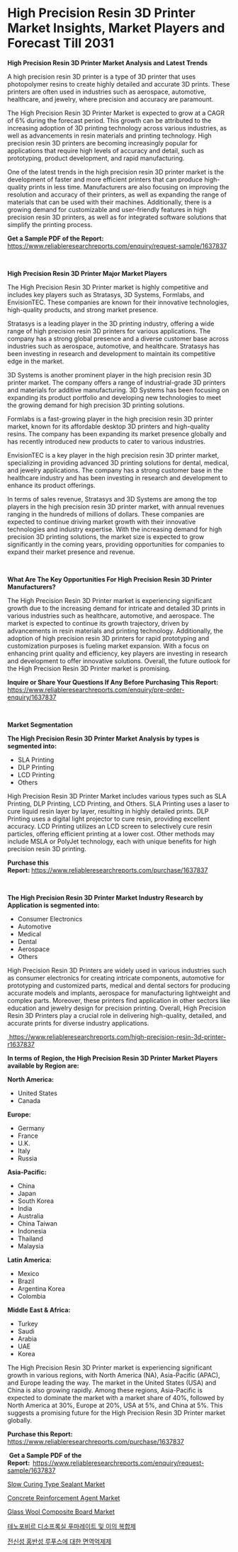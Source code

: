 <p><h1>High Precision Resin 3D Printer Market Insights, Market Players and Forecast Till 2031</h1></p><p><strong>High Precision Resin 3D Printer Market Analysis and Latest Trends</strong></p>
<p><p>A high precision resin 3D printer is a type of 3D printer that uses photopolymer resins to create highly detailed and accurate 3D prints. These printers are often used in industries such as aerospace, automotive, healthcare, and jewelry, where precision and accuracy are paramount.</p><p>The High Precision Resin 3D Printer Market is expected to grow at a CAGR of 6% during the forecast period. This growth can be attributed to the increasing adoption of 3D printing technology across various industries, as well as advancements in resin materials and printing technology. High precision resin 3D printers are becoming increasingly popular for applications that require high levels of accuracy and detail, such as prototyping, product development, and rapid manufacturing.</p><p>One of the latest trends in the high precision resin 3D printer market is the development of faster and more efficient printers that can produce high-quality prints in less time. Manufacturers are also focusing on improving the resolution and accuracy of their printers, as well as expanding the range of materials that can be used with their machines. Additionally, there is a growing demand for customizable and user-friendly features in high precision resin 3D printers, as well as for integrated software solutions that simplify the printing process.</p></p>
<p><strong>Get a Sample PDF of the Report:&nbsp;</strong> <a href="https://www.reliableresearchreports.com/enquiry/request-sample/1637837">https://www.reliableresearchreports.com/enquiry/request-sample/1637837</a></p>
<p>&nbsp;</p>
<p><strong>High Precision Resin 3D Printer Major Market Players</strong></p>
<p><p>The High Precision Resin 3D Printer market is highly competitive and includes key players such as Stratasys, 3D Systems, Formlabs, and EnvisionTEC. These companies are known for their innovative technologies, high-quality products, and strong market presence.</p><p>Stratasys is a leading player in the 3D printing industry, offering a wide range of high precision resin 3D printers for various applications. The company has a strong global presence and a diverse customer base across industries such as aerospace, automotive, and healthcare. Stratasys has been investing in research and development to maintain its competitive edge in the market.</p><p>3D Systems is another prominent player in the high precision resin 3D printer market. The company offers a range of industrial-grade 3D printers and materials for additive manufacturing. 3D Systems has been focusing on expanding its product portfolio and developing new technologies to meet the growing demand for high precision 3D printing solutions.</p><p>Formlabs is a fast-growing player in the high precision resin 3D printer market, known for its affordable desktop 3D printers and high-quality resins. The company has been expanding its market presence globally and has recently introduced new products to cater to various industries.</p><p>EnvisionTEC is a key player in the high precision resin 3D printer market, specializing in providing advanced 3D printing solutions for dental, medical, and jewelry applications. The company has a strong customer base in the healthcare industry and has been investing in research and development to enhance its product offerings.</p><p>In terms of sales revenue, Stratasys and 3D Systems are among the top players in the high precision resin 3D printer market, with annual revenues ranging in the hundreds of millions of dollars. These companies are expected to continue driving market growth with their innovative technologies and industry expertise. With the increasing demand for high precision 3D printing solutions, the market size is expected to grow significantly in the coming years, providing opportunities for companies to expand their market presence and revenue.</p></p>
<p>&nbsp;</p>
<p><strong>What Are The Key Opportunities For High Precision Resin 3D Printer Manufacturers?</strong></p>
<p><p>The High Precision Resin 3D Printer market is experiencing significant growth due to the increasing demand for intricate and detailed 3D prints in various industries such as healthcare, automotive, and aerospace. The market is expected to continue its growth trajectory, driven by advancements in resin materials and printing technology. Additionally, the adoption of high precision resin 3D printers for rapid prototyping and customization purposes is fueling market expansion. With a focus on enhancing print quality and efficiency, key players are investing in research and development to offer innovative solutions. Overall, the future outlook for the High Precision Resin 3D Printer market is promising.</p></p>
<p><strong>Inquire or Share Your Questions If Any Before Purchasing This Report:</strong> <a href="https://www.reliableresearchreports.com/enquiry/pre-order-enquiry/1637837">https://www.reliableresearchreports.com/enquiry/pre-order-enquiry/1637837</a></p>
<p>&nbsp;</p>
<p><strong>Market Segmentation</strong></p>
<p><strong>The High Precision Resin 3D Printer Market Analysis by types is segmented into:</strong></p>
<p><ul><li>SLA Printing</li><li>DLP Printing</li><li>LCD Printing</li><li>Others</li></ul></p>
<p><p>High Precision Resin 3D Printer Market includes various types such as SLA Printing, DLP Printing, LCD Printing, and Others. SLA Printing uses a laser to cure liquid resin layer by layer, resulting in highly detailed prints. DLP Printing uses a digital light projector to cure resin, providing excellent accuracy. LCD Printing utilizes an LCD screen to selectively cure resin particles, offering efficient printing at a lower cost. Other methods may include MSLA or PolyJet technology, each with unique benefits for high precision resin 3D printing.</p></p>
<p><strong>Purchase this Report:&nbsp;</strong><a href="https://www.reliableresearchreports.com/purchase/1637837">https://www.reliableresearchreports.com/purchase/1637837</a></p>
<p>&nbsp;</p>
<p><strong>The High Precision Resin 3D Printer Market Industry Research by Application is segmented into:</strong></p>
<p><ul><li>Consumer Electronics</li><li>Automotive</li><li>Medical</li><li>Dental</li><li>Aerospace</li><li>Others</li></ul></p>
<p><p>High Precision Resin 3D Printers are widely used in various industries such as consumer electronics for creating intricate components, automotive for prototyping and customized parts, medical and dental sectors for producing accurate models and implants, aerospace for manufacturing lightweight and complex parts. Moreover, these printers find application in other sectors like education and jewelry design for precision printing. Overall, High Precision Resin 3D Printers play a crucial role in delivering high-quality, detailed, and accurate prints for diverse industry applications.</p></p>
<p><a href="https://www.reliableresearchreports.com/high-precision-resin-3d-printer-r1637837">&nbsp;https://www.reliableresearchreports.com/high-precision-resin-3d-printer-r1637837</a></p>
<p><strong>In terms of Region, the High Precision Resin 3D Printer Market Players available by Region are:</strong></p>
<p>
    <p> <strong> North America: </strong>
        <ul>
            <li>United States</li>
            <li>Canada</li>
        </ul>
        </p> 
    <p> <strong> Europe: </strong>
        <ul>
            <li>Germany</li>
            <li>France</li>
            <li>U.K.</li>
            <li>Italy</li>
            <li>Russia</li>
        </ul>
        </p> 
    <p> <strong> Asia-Pacific: </strong>
        <ul>
            <li>China</li>
            <li>Japan</li>
            <li>South Korea</li>
            <li>India</li>
            <li>Australia</li>
            <li>China Taiwan</li>
            <li>Indonesia</li>
            <li>Thailand</li>
            <li>Malaysia</li>
        </ul>
        </p> 
    <p> <strong> Latin America: </strong>
        <ul>
            <li>Mexico</li>
            <li>Brazil</li>
            <li>Argentina Korea</li>
            <li>Colombia</li>
        </ul>
        </p> 
    <p> <strong> Middle East & Africa: </strong>
        <ul>
            <li>Turkey</li>
            <li>Saudi</li>
            <li>Arabia</li>
            <li>UAE</li>
            <li>Korea</li>
        </ul>
    </p>
    </p>
<p><p>The High Precision Resin 3D Printer market is experiencing significant growth in various regions, with North America (NA), Asia-Pacific (APAC), and Europe leading the way. The market in the United States (USA) and China is also growing rapidly. Among these regions, Asia-Pacific is expected to dominate the market with a market share of 40%, followed by North America at 30%, Europe at 20%, USA at 5%, and China at 5%. This suggests a promising future for the High Precision Resin 3D Printer market globally.</p></p>
<p><strong>Purchase this Report: </strong><a href="https://www.reliableresearchreports.com/purchase/1637837">https://www.reliableresearchreports.com/purchase/1637837</a></p>
<p>&nbsp;<strong>Get a Sample PDF of the Report:&nbsp;&nbsp;</strong><a href="https://www.reliableresearchreports.com/enquiry/request-sample/1637837">https://www.reliableresearchreports.com/enquiry/request-sample/1637837</a></p>
<p><strong></strong></p>
<p><p><a href="https://github.com/ChiragRp1/Market-Research-Report-List-6/blob/main/slow-curing-type-sealant-market.md">Slow Curing Type Sealant Market</a></p><p><a href="https://github.com/Christopherorp895/Market-Research-Report-List-1/blob/main/concrete-reinforcement-agent-market.md">Concrete Reinforcement Agent Market</a></p><p><a href="https://github.com/amayrani15moore/Market-Research-Report-List-1/blob/main/glass-wool-composite-board-market.md">Glass Wool Composite Board Market</a></p><p><a href="https://github.com/khytkeqagplkzqvh/Market-Research-Report-List-4/blob/main/133486882706.md">테노포비르 디소프록실 푸마레이트 및 이의 복합제</a></p><p><a href="https://github.com/TimmyMann6767/Market-Research-Report-List-3/blob/main/375317182707.md">전신성 홍반성 루푸스에 대한 면역억제제</a></p></p>